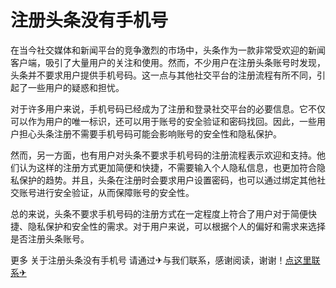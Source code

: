 # 注册头条没有手机号

在当今社交媒体和新闻平台的竞争激烈的市场中，头条作为一款非常受欢迎的新闻客户端，吸引了大量用户的关注和使用。然而，不少用户在注册头条账号时发现，头条并不要求用户提供手机号码。这一点与其他社交平台的注册流程有所不同，引起了一些用户的疑惑和担忧。

对于许多用户来说，手机号码已经成为了注册和登录社交平台的必要信息。它不仅可以作为用户的唯一标识，还可以用于账号的安全验证和密码找回。因此，一些用户担心头条注册不需要手机号码可能会影响账号的安全性和隐私保护。

然而，另一方面，也有用户对头条不要求手机号码的注册流程表示欢迎和支持。他们认为这样的注册方式更加简便和快捷，不需要输入个人隐私信息，也更加符合隐私保护的趋势。并且，头条在注册时会要求用户设置密码，也可以通过绑定其他社交账号进行安全验证，从而保障账号的安全性。

总的来说，头条不要求手机号码的注册方式在一定程度上符合了用户对于简便快捷、隐私保护和安全性的需求。对于用户来说，可以根据个人的偏好和需求来选择是否注册头条账号。

更多 关于注册头条没有手机号 请通过✈与我们联系，感谢阅读，谢谢！[点这里联系✈](https://ww.k02.cc)